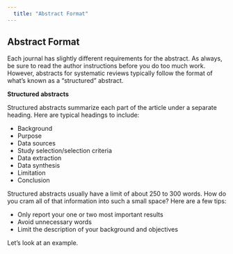```yaml
---
  title: "Abstract Format"
---
```


## Abstract Format

Each journal has slightly different requirements for the abstract. As always, be sure to read the author instructions before you do too much work. However, abstracts for systematic reviews typically follow the format of what’s known as a “structured” abstract.

**Structured abstracts**

Structured abstracts summarize each part of the article under a separate heading. Here are typical headings to include:

- Background<br>
- Purpose<br>
- Data sources<br>
- Study selection/selection criteria<br>
- Data extraction<br>
- Data synthesis<br>
- Limitation<br>
- Conclusion<br>

Structured abstracts usually have a limit of about 250 to 300 words. How do you cram all of that information into such a small space? Here are a few tips:

- Only report your one or two most important results<br>
- Avoid unnecessary words<br>
- Limit the description of your background and objectives<br>

Let’s look at an example.
